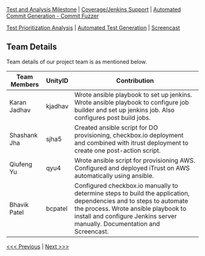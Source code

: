 [Test and Analysis Milestone](../README.md) | [Coverage/Jenkins Support](/reports/Coverage.md) | [Automated Commit Generation - Commit Fuzzer](/reports/Fuzzer.md)

[Test Prioritization Analysis](/reports/TestPrioritization.md) | [Automated Test Generation](/reports/TestGeneration.md) | [Screencast](/reports/Screencast.md)

Team Details
----------------------------------

Team details of our project team is as mentioned below. 

|__Team Members__        |    __UnityID__  |   __Contribution__  |
-------------------------|-----------------|---------------------|
|  Karan Jadhav          |    kjadhav             | Wrote ansible playbook to set up jenkins. Wrote ansible playbook to configure job builder and set up jenkins job. Also configures post build jobs.                    |
|  Shashank Jha          |    sjha5        | Created ansible script for DO provisioning, checkbox.io deployment and combined with itrust deployment to create one post-action script.|
|  Qiufeng Yu            |    qyu4         | Wrote ansible script for provisioning AWS. Configured and deployed iTrust on AWS automatically using ansible.|
|  Bhavik Patel          |    bcpatel      | Configured checkbox.io manually to determine steps to build the application, dependencies and to steps to automate the process. Wrote ansible playbook to install and configure Jenkins server manually. Documentation and Screencast.|

[<<< Previous](/reports/TestGeneration.md) | [Next >>>](/reports/Screencast.md)